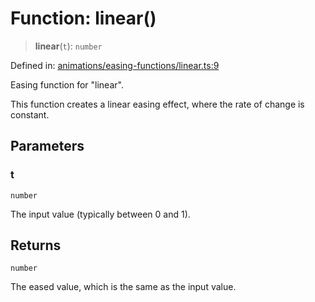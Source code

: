 # Function: linear()

> **linear**(`t`): `number`

Defined in: [animations/easing-functions/linear.ts:9](https://github.com/Forge-Game-Engine/Forge/blob/6a4c05c6b58848e53a4f2ca7d9cd2f9b6c10e5ac/src/animations/easing-functions/linear.ts#L9)

Easing function for "linear".

This function creates a linear easing effect, where the rate of change is constant.

## Parameters

### t

`number`

The input value (typically between 0 and 1).

## Returns

`number`

The eased value, which is the same as the input value.
